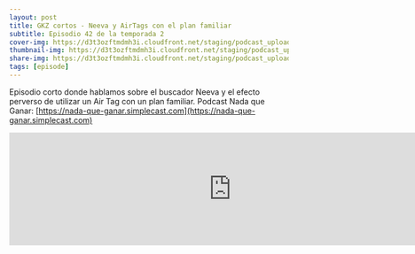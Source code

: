 ```yaml
---
layout: post
title: GKZ cortos - Neeva y AirTags con el plan familiar
subtitle: Episodio 42 de la temporada 2
cover-img: https://d3t3ozftmdmh3i.cloudfront.net/staging/podcast_uploaded_episode/14743809/14743809-1691157106898-5b780f70ba958.jpg
thumbnail-img: https://d3t3ozftmdmh3i.cloudfront.net/staging/podcast_uploaded_episode/14743809/14743809-1691157106898-5b780f70ba958.jpg
share-img: https://d3t3ozftmdmh3i.cloudfront.net/staging/podcast_uploaded_episode/14743809/14743809-1691157106898-5b780f70ba958.jpg
tags: [episode]
---
```


Episodio corto donde hablamos sobre el buscador Neeva y el efecto perverso de utilizar un Air Tag con un plan familiar. Podcast Nada que Ganar: [https://nada-que-ganar.simplecast.com](https://nada-que-ganar.simplecast.com)
<iframe src='https://podcasters.spotify.com/pod/show/geekingzone/embed/episodes/GKZ-cortos---Neeva-y-AirTags-con-el-plan-familiar-e24kscn' height='204px' width='800px' frameborder='0' scrolling='no'></iframe>